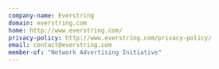 ```yaml
---
company-name: Everstring
domain: everstring.com
home: http://www.everstring.com/
privacy-policy: http://www.everstring.com/privacy-policy/
email: contact@everstring.com
member-of: "Network Advertising Initiative"
---
```




